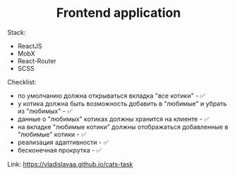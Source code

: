 <h1 align="center">Frontend application</h1>

Stack:
 - ReactJS
 - MobX
 - React-Router
 - SCSS

Checklist: 
  - по умолчанию должна открываться вкладка "все котики" - ✅
  - у котика должна быть возможность добавить в "любимые" и убрать из "любимых" - ✅
  - данные о "любимых" котиках должны хранится на клиенте - ✅
  - на вкладке "любимые котики" должны отображаться добавленные в "любимые" котики - ✅
  - реализация адаптивности - ✅
  - бесконечная прокрутка - ✅

Link: https://vladislavaa.github.io/cats-task
